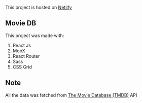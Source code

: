 This project is hosted on [Netlify](https://youthful-lewin-21e201.netlify.com/)

## Movie DB

This project was made with:

1. React Js
2. MobX
3. React Router
4. Sass
5. CSS Grid

## Note

All the data was fetched from [The Movie Database (TMDB)](https://developers.themoviedb.org/3) API
